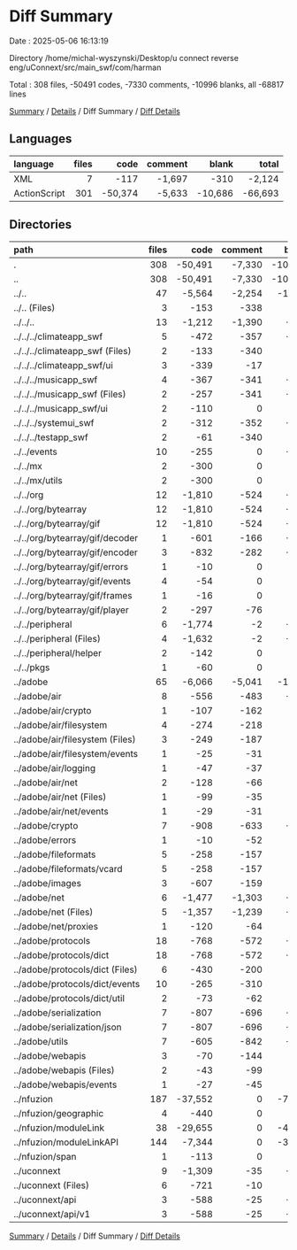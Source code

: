 # Diff Summary

Date : 2025-05-06 16:13:19

Directory /home/michal-wyszynski/Desktop/u connect reverse eng/uConnext/src/main_swf/com/harman

Total : 308 files,  -50491 codes, -7330 comments, -10996 blanks, all -68817 lines

[Summary](results.md) / [Details](details.md) / Diff Summary / [Diff Details](diff-details.md)

## Languages
| language | files | code | comment | blank | total |
| :--- | ---: | ---: | ---: | ---: | ---: |
| XML | 7 | -117 | -1,697 | -310 | -2,124 |
| ActionScript | 301 | -50,374 | -5,633 | -10,686 | -66,693 |

## Directories
| path | files | code | comment | blank | total |
| :--- | ---: | ---: | ---: | ---: | ---: |
| . | 308 | -50,491 | -7,330 | -10,996 | -68,817 |
| .. | 308 | -50,491 | -7,330 | -10,996 | -68,817 |
| ../.. | 47 | -5,564 | -2,254 | -1,576 | -9,394 |
| ../.. (Files) | 3 | -153 | -338 | -85 | -576 |
| ../../.. | 13 | -1,212 | -1,390 | -460 | -3,062 |
| ../../../climateapp_swf | 5 | -472 | -357 | -138 | -967 |
| ../../../climateapp_swf (Files) | 2 | -133 | -340 | -87 | -560 |
| ../../../climateapp_swf/ui | 3 | -339 | -17 | -51 | -407 |
| ../../../musicapp_swf | 4 | -367 | -341 | -131 | -839 |
| ../../../musicapp_swf (Files) | 2 | -257 | -341 | -111 | -709 |
| ../../../musicapp_swf/ui | 2 | -110 | 0 | -20 | -130 |
| ../../../systemui_swf | 2 | -312 | -352 | -116 | -780 |
| ../../../testapp_swf | 2 | -61 | -340 | -75 | -476 |
| ../../events | 10 | -255 | 0 | -123 | -378 |
| ../../mx | 2 | -300 | 0 | -28 | -328 |
| ../../mx/utils | 2 | -300 | 0 | -28 | -328 |
| ../../org | 12 | -1,810 | -524 | -584 | -2,918 |
| ../../org/bytearray | 12 | -1,810 | -524 | -584 | -2,918 |
| ../../org/bytearray/gif | 12 | -1,810 | -524 | -584 | -2,918 |
| ../../org/bytearray/gif/decoder | 1 | -601 | -166 | -101 | -868 |
| ../../org/bytearray/gif/encoder | 3 | -832 | -282 | -402 | -1,516 |
| ../../org/bytearray/gif/errors | 1 | -10 | 0 | 0 | -10 |
| ../../org/bytearray/gif/events | 4 | -54 | 0 | -11 | -65 |
| ../../org/bytearray/gif/frames | 1 | -16 | 0 | -2 | -18 |
| ../../org/bytearray/gif/player | 2 | -297 | -76 | -68 | -441 |
| ../../peripheral | 6 | -1,774 | -2 | -293 | -2,069 |
| ../../peripheral (Files) | 4 | -1,632 | -2 | -275 | -1,909 |
| ../../peripheral/helper | 2 | -142 | 0 | -18 | -160 |
| ../../pkgs | 1 | -60 | 0 | -3 | -63 |
| ../adobe | 65 | -6,066 | -5,041 | -1,294 | -12,401 |
| ../adobe/air | 8 | -556 | -483 | -159 | -1,198 |
| ../adobe/air/crypto | 1 | -107 | -162 | -44 | -313 |
| ../adobe/air/filesystem | 4 | -274 | -218 | -62 | -554 |
| ../adobe/air/filesystem (Files) | 3 | -249 | -187 | -57 | -493 |
| ../adobe/air/filesystem/events | 1 | -25 | -31 | -5 | -61 |
| ../adobe/air/logging | 1 | -47 | -37 | -11 | -95 |
| ../adobe/air/net | 2 | -128 | -66 | -42 | -236 |
| ../adobe/air/net (Files) | 1 | -99 | -35 | -32 | -166 |
| ../adobe/air/net/events | 1 | -29 | -31 | -10 | -70 |
| ../adobe/crypto | 7 | -908 | -633 | -195 | -1,736 |
| ../adobe/errors | 1 | -10 | -52 | -1 | -63 |
| ../adobe/fileformats | 5 | -258 | -157 | -10 | -425 |
| ../adobe/fileformats/vcard | 5 | -258 | -157 | -10 | -425 |
| ../adobe/images | 3 | -607 | -159 | -63 | -829 |
| ../adobe/net | 6 | -1,477 | -1,303 | -354 | -3,134 |
| ../adobe/net (Files) | 5 | -1,357 | -1,239 | -340 | -2,936 |
| ../adobe/net/proxies | 1 | -120 | -64 | -14 | -198 |
| ../adobe/protocols | 18 | -768 | -572 | -157 | -1,497 |
| ../adobe/protocols/dict | 18 | -768 | -572 | -157 | -1,497 |
| ../adobe/protocols/dict (Files) | 6 | -430 | -200 | -64 | -694 |
| ../adobe/protocols/dict/events | 10 | -265 | -310 | -79 | -654 |
| ../adobe/protocols/dict/util | 2 | -73 | -62 | -14 | -149 |
| ../adobe/serialization | 7 | -807 | -696 | -221 | -1,724 |
| ../adobe/serialization/json | 7 | -807 | -696 | -221 | -1,724 |
| ../adobe/utils | 7 | -605 | -842 | -110 | -1,557 |
| ../adobe/webapis | 3 | -70 | -144 | -24 | -238 |
| ../adobe/webapis (Files) | 2 | -43 | -99 | -14 | -156 |
| ../adobe/webapis/events | 1 | -27 | -45 | -10 | -82 |
| ../nfuzion | 187 | -37,552 | 0 | -7,917 | -45,469 |
| ../nfuzion/geographic | 4 | -440 | 0 | -42 | -482 |
| ../nfuzion/moduleLink | 38 | -29,655 | 0 | -4,266 | -33,921 |
| ../nfuzion/moduleLinkAPI | 144 | -7,344 | 0 | -3,586 | -10,930 |
| ../nfuzion/span | 1 | -113 | 0 | -23 | -136 |
| ../uconnext | 9 | -1,309 | -35 | -209 | -1,553 |
| ../uconnext (Files) | 6 | -721 | -10 | -62 | -793 |
| ../uconnext/api | 3 | -588 | -25 | -147 | -760 |
| ../uconnext/api/v1 | 3 | -588 | -25 | -147 | -760 |

[Summary](results.md) / [Details](details.md) / Diff Summary / [Diff Details](diff-details.md)